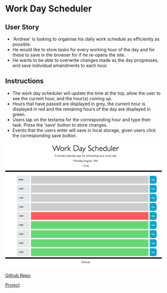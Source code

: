 # Work Day Scheduler

## User Story

- 'Andrew' is looking to orgainise his daily work schedule as efficiently as possible.
- He would like to store tasks for every working hour of the day and for these to save in the browser for if he re-opens the site.
- He wants to be able to overwrite changes made as the day progresses, and save individual amandments to each hour.

## Instructions
- The work day scheduler will update the time at the top, allow the user to see the current hour, and the hour(s) coming up.
- Hours that have passed are displayed in grey, the current hour is displayed in red and the remainng hours of the day are displayed in green.
- Users tap on the textarea for the corresponding hour and type their task. Press the 'save' button to store changes.
- Events that the users enter will save in local storage, given users click the corresponding save button.


!["Demo Screenshot"](images/Demo_Screenshot.png)

[Github Repo](https://github.com/tobias-firth/work-day-scheduler) 

[Project](https://tobias-firth.github.io/work-day-scheduler/) 
